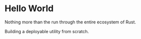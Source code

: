 # Hello World

Nothing more than the run through the entire ecosystem of Rust.

Building a deployable utility from scratch.